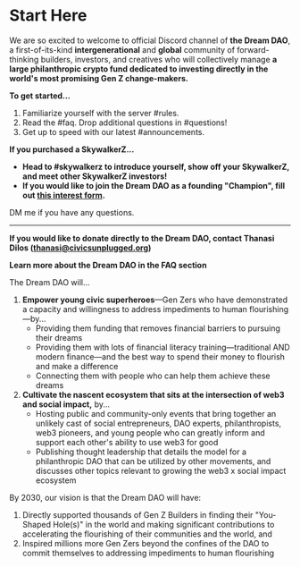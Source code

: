 # Start Here

We are so excited to welcome to official Discord channel of **the Dream DAO**, a first-of-its-kind **intergenerational** and **global** community of forward-thinking builders, investors, and creatives who will collectively manage **a large philanthropic crypto fund dedicated to investing directly in the world's most promising Gen Z change-makers.**

**To get started...**

1. Familiarize yourself with the server #rules.
2. Read the #faq. Drop additional questions in #questions!
3. Get up to speed with our latest #announcements.

**If you purchased a SkywalkerZ...**

- **Head to #skywalkerz to introduce yourself, show off your SkywalkerZ, and meet other SkywalkerZ investors!**
- **If you would like to join the Dream DAO as a founding "Champion", fill out [this interest form](https://daochamp.paperform.co/).**

DM me if you have any questions.

---

**If you would like to donate directly to the Dream DAO, contact Thanasi Dilos (thanasi@civicsunplugged.org)**

**Learn more about the Dream DAO in the FAQ section**

The Dream DAO will...

1. **Empower young civic superheroes**—Gen Zers who have demonstrated a capacity and willingness to address impediments to human flourishing—by...
    - Providing them funding that removes financial barriers to pursuing their dreams
    - Providing them with lots of financial literacy training—traditional AND modern finance—and the best way to spend their money to flourish and make a difference
    - Connecting them with people who can help them achieve these dreams
2. **Cultivate the nascent ecosystem that sits at the intersection of web3 and social impact,** by...
    - Hosting public and community-only events that bring together an unlikely cast of social entrepreneurs, DAO experts, philanthropists, web3 pioneers, and young people who can greatly inform and support each other's ability to use web3 for good
    - Publishing thought leadership that details the model for a philanthropic DAO that can be utilized by other movements, and discusses other topics relevant to growing the web3 x social impact ecosystem

By 2030, our vision is that the Dream DAO will have:

1. Directly supported thousands of Gen Z Builders in finding their "You-Shaped Hole(s)" in the world and making significant contributions to accelerating the flourishing of their communities and the world, and
2. Inspired millions more Gen Zers beyond the confines of the DAO to commit themselves to addressing impediments to  human flourishing